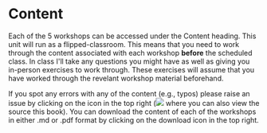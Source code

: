 Content
=======

Each of the 5 workshops can be accessed under the Content heading. This unit will run as a flipped-classroom. This means that you need to work through the content associated with each workshop **before** the scheduled class. In class I'll take any questions you might have as well as giving you in-person exercises to work through. These exercises will assume that you have worked through the revelant workshop material beforehand.

If you spot any errors with any of the content (e.g., typos) please raise an issue by clicking on the icon in the top right (![](github.png) where you can also view the source this book). You can download the content of each of the workshops in either .md or .pdf format by clicking on the download icon in the top right.  
